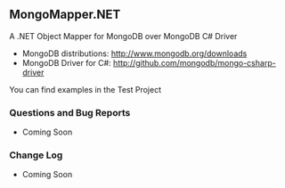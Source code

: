 ## MongoMapper.NET

A .NET Object Mapper for MongoDB over MongoDB C# Driver

* MongoDB distributions: http://www.mongodb.org/downloads
* MongoDB Driver for C#: http://github.com/mongodb/mongo-csharp-driver

You can find examples in the Test Project

### Questions and Bug Reports

* Coming Soon
 
### Change Log

* Coming Soon

